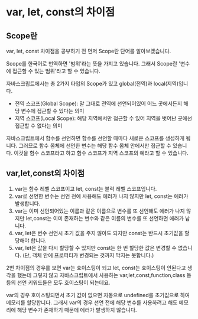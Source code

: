 # var, let, const의 차이점

## Scope란

var, let, const 차이점을 공부하기 전 먼저 Scope란 단어를 알아보겠습니다.

Scope를 한국어로 번역하면 '범위'라는 뜻을 가지고 있습니다. 그래서 Scope란 '변수에 접근할 수 있는 범위'라고 할 수 있습니다.

자바스크립트에서는 총 2가지 타입의 Scope가 있고 global(전역)과 local(지역)입니다.

- 전역 스코프(Global Scope): 말 그대로 전역에 선언되어있어 어느 곳에서든지 해당 변수에 접근할 수 있다는 의미
- 지역 스코프(Local Scope): 해당 지역에서만 접근할 수 있어 지역을 벗어난 곳에선 접근할 수 없다는 의미

자바스크립트에서 함수를 선언하면 함수를 선언할 때마다 새로운 스코프를 생성하게 됩니다. 그러므로 함수 몸체에 선언한 변수는 해당 함수 몸체 안에서만 접근할 수 있습니다. 이것을 함수 스코프라고 하고 함수 스코프가 지역 스코프의 예라고 할 수 있습니다.

## var,let,const의 차이점

1. var는 함수 레벨 스코프이고 let, const는 블럭 레벨 스코프입니다.
2. var로 선언한 변수는 선언 전에 사용해도 에러가 나지 않지만 let, const는 에러가 발생합니다.
3. var는 이미 선언되어있는 이름과 같은 이름으로 변수를 또 선언해도 에러가 나지 않지만 let,const는 이미 존재하는 변수와 같은 이름의 변수를 또 선언하면 에러가 납니다.
4. var, let은 변수 선언시 초기 값을 주지 않아도 되지만 const는 반드시 초기값을 할당해야 합니다.
5. var, let은 값을 다시 할당할 수 있지만 const는 한 번 할당한 값은 변경할 수 없습니다.
   (단, 객체 안에 프로퍼티가 변경되는 것까지 막지는 못합니다.)

2번 차이점의 경우를 보면 var는 호이스팅이 되고 let, const는 호이스팅이 안된다고 생각을 했는데 그렇지 않고 자바스크립트에서 사용하는 var,let,const,function,class 등등의 선언 키워드들은 모두 호이스팅이 되는데요.

var의 경우 호이스팅되면서 초기 값이 없으면 자동으로 undefined를 초기값으로 하여 메모리를 할당합니다. 그래서 var의 경우 선언 전에 해당 변수를 사용하려고 해도 메모리에 해당 변수가 존재하기 때문에 에러가 발생하지 않습니다.

 

